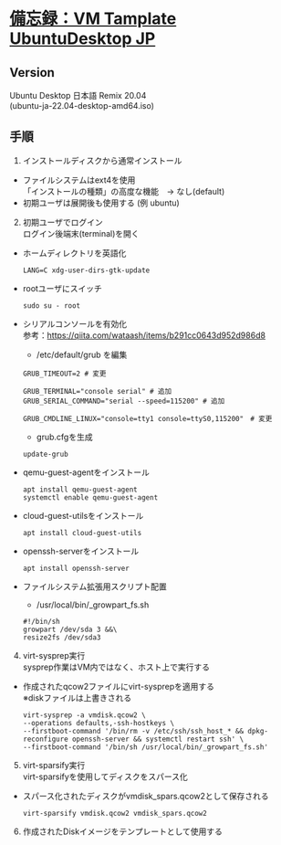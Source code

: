 # [備忘録：VM Tamplate UbuntuDesktop JP](https://marimelon.github.io/note/vm_template/ubuntu-desktop)

## Version
Ubuntu Desktop 日本語 Remix 20.04  
(ubuntu-ja-22.04-desktop-amd64.iso)

## 手順
1. インストールディスクから通常インストール 
- ファイルシステムはext4を使用  
  「インストールの種類」の高度な機能　-> なし(default)
- 初期ユーザは展開後も使用する (例 ubuntu)

2. 初期ユーザでログイン  
ログイン後端末(terminal)を開く

- ホームディレクトリを英語化
  ```
  LANG=C xdg-user-dirs-gtk-update
  ```

- rootユーザにスイッチ
  ```
  sudo su - root 
  ```

- シリアルコンソールを有効化  
  参考：https://qiita.com/wataash/items/b291cc0643d952d986d8

  - /etc/default/grub を編集
  ```
  GRUB_TIMEOUT=2 # 変更

  GRUB_TERMINAL="console serial" # 追加
  GRUB_SERIAL_COMMAND="serial --speed=115200" # 追加

  GRUB_CMDLINE_LINUX="console=tty1 console=ttyS0,115200"　# 変更
  ```

  - grub.cfgを生成  
  ```
  update-grub
  ```

- qemu-guest-agentをインストール
  ```
  apt install qemu-guest-agent
  systemctl enable qemu-guest-agent
  ```

- cloud-guest-utilsをインストール
  ```
  apt install cloud-guest-utils
  ```

- openssh-serverをインストール  
  ```
  apt install openssh-server
  ```

- ファイルシステム拡張用スクリプト配置  
  - /usr/local/bin/_growpart_fs.sh
  ```
  #!/bin/sh
  growpart /dev/sda 3 &&\
  resize2fs /dev/sda3
  ```

4. virt-sysprep実行  
sysprep作業はVM内ではなく、ホスト上で実行する
- 作成されたqcow2ファイルにvirt-sysprepを適用する  
  ※diskファイルは上書きされる
  ```
  virt-sysprep -a vmdisk.qcow2 \
  --operations defaults,-ssh-hostkeys \
  --firstboot-command '/bin/rm -v /etc/ssh/ssh_host_* && dpkg-reconfigure openssh-server && systemctl restart ssh' \
  --firstboot-command '/bin/sh /usr/local/bin/_growpart_fs.sh'
  ```

5. virt-sparsify実行  
virt-sparsifyを使用してディスクをスパース化  
- スパース化されたディスクがvmdisk_spars.qcow2として保存される
  
  ```
  virt-sparsify vmdisk.qcow2 vmdisk_spars.qcow2
  ```

6. 作成されたDiskイメージをテンプレートとして使用する